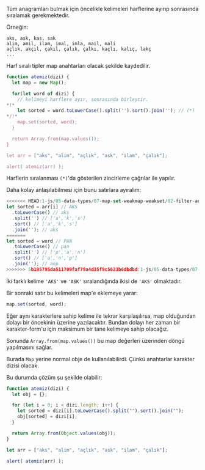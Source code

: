 Tüm anagramları bulmak için öncelikle kelimeleri harflerine ayırıp sonrasında sıralamak gerekmektedir.

Örneğin:

```
aks, ask, kas, sak
alim, amil, ilam, imal, imla, mail, mali 
açlık, akçıl, çakıl, çalık, çalkı, kaçlı, kalıç, lakç
...
```
Harf sıralı tipler map anahtarları olacak şekilde kaydedilir.

```js run
function atemiz(dizi) {
  let map = new Map();

  for(let word of dizi) {
    // kelimeyi harflere ayır, sonrasında birleştir.
*!*
    let sorted = word.toLowerCase().split('').sort().join(''); // (*)
*/!*
    map.set(sorted, word);
  }

  return Array.from(map.values());
}

let arr = ["aks", "alim", "açlık", "ask", "ilam", "çalık"];

alert( atemiz(arr) );
```

Harflerin sıralanması `(*)`'da gösterilen zincirleme çağrılar ile yapılır.

Daha kolay anlaşılabilmesi için bunu satırlara ayıralım:

```js
<<<<<<< HEAD:1-js/05-data-types/07-map-set-weakmap-weakset/02-filter-anagrams/solution.md
let sorted = arr[i] // AKS
  .toLowerCase() // aks
  .split('') // ['a','k','s']
  .sort() // ['a','k','s']
  .join(''); // aks
=======
let sorted = word // PAN
  .toLowerCase() // pan
  .split('') // ['p','a','n']
  .sort() // ['a','n','p']
  .join(''); // anp
>>>>>>> 5b195795da511709faf79a4d35f9c5623b6dbdbd:1-js/05-data-types/07-map-set/02-filter-anagrams/solution.md
```
İki farklı kelime `'AKS'` ve `'ASK'` sıralandığında ikisi de `'AKS'` olmaktadır.

Bir sonraki satır bu kelimeleri map'e eklemeye yarar:

```js
map.set(sorted, word);
```
Eğer aynı karakterlere sahip kelime ile tekrar karşılaşılırsa, map olduğundan dolayı bir öncekinin üzerine yazılacaktır. Bundan dolayı her zaman bir karakter-form'u için maksimum bir tane kelimeye sahip olacağız.

Sonunda `Array.from(map.values())` bu map değerleri üzerinden döngü yapılmasını sağlar.

Burada `Map` yerine normal obje de kullanılabilirdi. Çünkü anahtarlar karakter dizisi olacak.

Bu durumda çözüm şu şekilde olabilir:

```js run
function atemiz(dizi) {
  let obj = {};

  for (let i = 0; i < dizi.length; i++) {
    let sorted = dizi[i].toLowerCase().split("").sort().join("");
    obj[sorted] = dizi[i];
  }

  return Array.from(Object.values(obj));
}

let arr = ["aks", "alim", "açlık", "ask", "ilam", "çalık"];

alert( atemiz(arr) );
```
